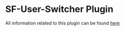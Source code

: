 # SF-User-Switcher Plugin

All information related to this plugin can be found [here](https://github.com/lkalabis/SF-Switcher)
